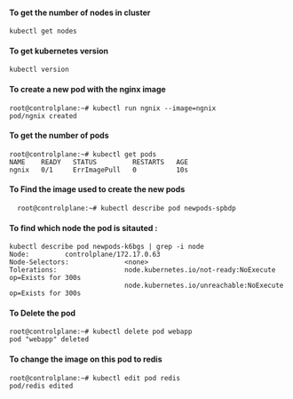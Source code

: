 #### To get the number of nodes in cluster

```
kubectl get nodes
```
#### To get kubernetes version

```
kubectl version
```
#### To create a new pod with the nginx image 

```
root@controlplane:~# kubectl run ngnix --image=ngnix
pod/ngnix created
```

#### To get the number of pods 

```
root@controlplane:~# kubectl get pods               
NAME    READY   STATUS         RESTARTS   AGE
ngnix   0/1     ErrImagePull   0          10s
```
#### To Find the image used to create the new pods

```
  root@controlplane:~# kubectl describe pod newpods-spbdp
```

#### To find which node the pod is sitauted :

```
kubectl describe pod newpods-k6bgs | grep -i node
Node:         controlplane/172.17.0.63
Node-Selectors:              <none>
Tolerations:                 node.kubernetes.io/not-ready:NoExecute op=Exists for 300s
                             node.kubernetes.io/unreachable:NoExecute op=Exists for 300s
```

#### To Delete the pod 

```
root@controlplane:~# kubectl delete pod webapp
pod "webapp" deleted
```

#### To change the image on this pod to redis

```
root@controlplane:~# kubectl edit pod redis
pod/redis edited
```

                             
                             

